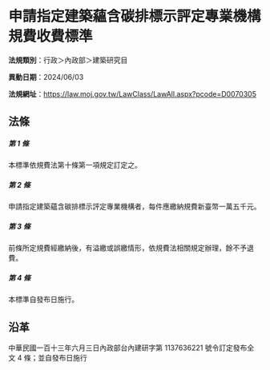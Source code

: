# 申請指定建築蘊含碳排標示評定專業機構規費收費標準



**法規類別**：行政＞內政部＞建築研究目

**異動日期**：2024/06/03  

**法規網址**：https://law.moj.gov.tw/LawClass/LawAll.aspx?pcode=D0070305



## 法條
##### 第 1 條
本標準依規費法第十條第一項規定訂定之。

##### 第 2 條
申請指定建築蘊含碳排標示評定專業機構者，每件應繳納規費新臺幣一萬五千元。

##### 第 3 條
前條所定規費經繳納後，有溢繳或誤繳情形，依規費法相關規定辦理，餘不予退費。

##### 第 4 條
本標準自發布日施行。

## 沿革
中華民國一百十三年六月三日內政部台內建研字第 1137636221 號令訂定發布全文 4  條；並自發布日施行
